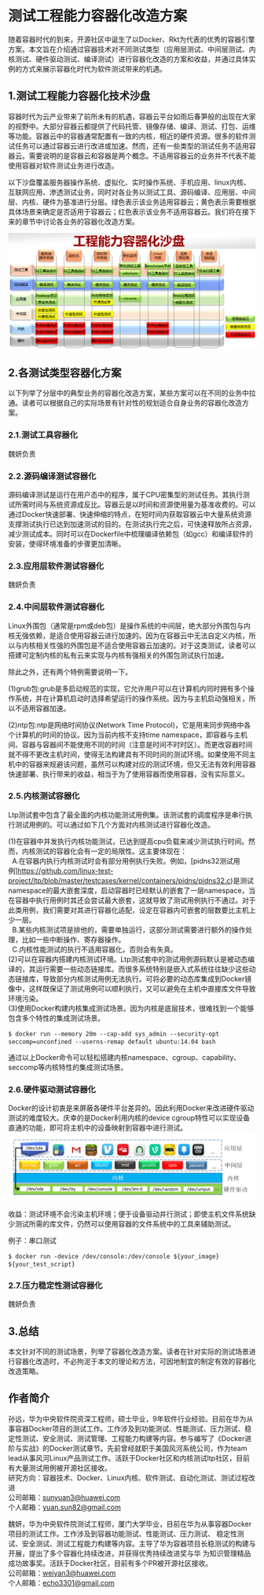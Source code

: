 # 测试工程能力容器化改造方案
随着容器时代的到来，开源社区中诞生了以Docker、Rkt为代表的优秀的容器引擎方案。本文旨在介绍通过容器技术对不同测试类型（应用层测试、中间层测试、内核测试、硬件驱动测试、编译测试）进行容器化改造的方案和收益，并通过具体实例的方式来展示容器化时代为软件测试带来的机遇。

## 1.测试工程能力容器化技术沙盘
容器时代为云产业带来了前所未有的机遇，容器云平台如雨后春笋般的出现在大家的视野中。大部分容器云都提供了代码托管、镜像存储、编译、测试、打包、运维等功能。容器云中的容器通常配置有一致的内核，相近的硬件资源。很多的软件测试任务可以通过容器云进行改进或加速。然而，还有一些类型的测试任务不适用容器云。需要说明的是容器云和容器是两个概念。不适用容器云的业务并不代表不能使用容器对软件测试业务进行改造。

以下沙盘覆盖服务器操作系统、虚拟化、实时操作系统、手机应用、linux内核、互联网应用、渗透测试业务，同时对各业务以测试工具、源码编译、应用层、中间层、内核、硬件为基准进行分层。绿色表示该业务适用容器云；黄色表示需要根据具体场景来确定是否适用于容器云；红色表示该业务不适用容器云。我们将在接下来的章节中讨论各业务的容器化改造方案。

![1](images/1.png "1_png")


## 2.各测试类型容器化方案
以下列举了分层中的典型业务的容器化改造方案，某些方案可以在不同的业务中拉通。读者可以根据自己的实际场景有针对性的规划适合自身业务的容器化改造方案。
### 2.1.测试工具容器化

魏妍负责

### 2.2.源码编译测试容器化
源码编译测试是运行在用户态中的程序，属于CPU密集型的测试任务。其执行测试所需时间与系统资源成反比。容器云是以时间和资源使用量为基准收费的。可以通过Docker快速部署、快速伸缩的特点，在短时间内获取容器云中大量系统资源支撑测试执行已达到加速测试的目的。在测试执行完之后，可快速释放所占资源，减少测试成本。同时可以在Dockerfile中梳理编译依赖包（如gcc）和编译软件的安装，使得环境准备的步骤更加清晰。
### 2.3.应用层软件测试容器化

魏妍负责

### 2.4.中间层软件测试容器化
Linux外围包（通常是rpm或deb包）是操作系统的中间层，绝大部分外围包与内核无强依赖，是适合使用容器云进行加速的。因为在容器云中无法自定义内核，所以与内核相关性强的外围包是不适合使用容器云加速的。对于这类测试，读者可以搭建可定制内核的私有云来实现与内核有强相关的外围包测试执行加速。

除此之外，还有两个特例需要说明一下。

(1)grub包:grub是多启动规范的实现，它允许用户可以在计算机内同时拥有多个操作系统，并在计算机启动时选择希望运行的操作系统。因为与主机启动强相关，所以不适用容器加速。

(2)ntp包:ntp是网络时间协议(Network Time Protocol)，它是用来同步网络中各个计算机的时间的协议。因为当前内核不支持time namespace，即容器与主机间、容器与容器间不能使用不同的时间（注意是时间不时时区）。而更改容器时间就不得不更改主机时间，使得无法构建具有不同时间的测试环境。如果使用不同主机中的容器来规避该问题，虽然可以构建对应的测试环境，但又无法有效利用容器快速部署、执行带来的收益，相当于为了使用容器而使用容器，没有实际意义。
### 2.5.内核测试容器化
Ltp测试套中包含了最全面的内核功能测试用例集。该测试套的调度程序是串行执行测试用例的。可以通过如下几个方面对内核测试进行容器化改造。

(1)在容器中并发执行内核功能测试，已达到提高cpu负载来减少测试执行时间。然而，内核测试的容器化会有一定的局限性。这主要体现在：<br>
    A.在容器内执行内核测试时会有部分用例执行失败。例如，[pidns32测试用例]https://github.com/linux-test-project/ltp/blob/master/testcases/kernel/containers/pidns/pidns32.c)是测试namespace的最大嵌套深度，启动容器时已经默认的嵌套了一层namespace，当在容器中执行用例时其还会尝试最大嵌套，这就导致了测试用例执行不通过。对于此类用例，我们需要对其进行容器化适配，设定在容器内可嵌套的层数要比主机上少一层。<br>
    B.某些内核测试项是排他的，需要单独运行，这部分测试需要进行额外的操作处理，比如一些中断操作、寄存器操作。<br>
    C.内核性能测试的执行不适用容器化，否则会有失真。<br>
(2)可以在容器内搭建内核测试环境。Ltp测试套中的测试用例源码默认是被动态编译的，其运行需要一些动态链接库。而很多系统特别是嵌入式系统往往缺少这些动态链接库，导致部分内核测试用例无法执行。可将必要的动态库集成到Docker镜像中，这样既保证了测试用例可以顺利执行，又可以避免在主机中直接库文件导致环境污染。<br>
(3)使用Docker构建内核集成测试场景。因为内核是底层技术，很难找到一个能够包含多个特性的集成测试场景。<br>

    $ docker run --memory 20m --cap-add sys_admin --security-opt seccomp=unconfined --userns-remap default ubuntu:14.04 bash

通过以上Docker命令可以轻松搭建内核namespace、cgroup、capability、seccomp等内核特性的集成测试场景。

### 2.6.硬件驱动测试容器化
Docker的设计初衷是来屏蔽各硬件平台差异的。因此利用Docker来改进硬件驱动测试的难度较大。庆幸的是Docker利用内核的device cgroup特性可以实现设备直通的功能，即可将主机中的设备映射到容器中进行测试。
![2](images/2.png "2_png")

收益：测试环境不会污染主机环境；便于设备驱动并行测试；即使主机文件系统缺少测试所需的库文件，仍然可以使用容器的文件系统中的工具来辅助测试。

例子：串口测试

    $ docker run -device /dev/console:/dev/console ${your_image} ${your_test_script}

### 2.7.压力稳定性测试容器化

魏妍负责

## 3.总结
本文针对不同的测试场景，列举了容器化改造方案。读者在针对实际的测试场景进行容器化改造时，不必拘泥于本文的理论和方法，可因地制宜的制定有效的容器化改造策略。

## 作者简介
孙远，华为中央软件院资深工程师，硕士毕业，9年软件行业经验。目前在华为从事容器Docker项目的测试工作。工作涉及到功能测试、性能测试、压力测试、稳定性测试、安全测试、测试管理、工程能力构建等内容。参与编写了《Docker进阶与实战》的Docker测试章节。先前曾经就职于美国风河系统公司，作为team lead从事风河Linux产品测试工作。活跃于Docker社区和内核测试ltp社区，目前有大量测试用例被开源社区接收。<br>
研究方向：容器技术、Docker、Linux内核、软件测试、自动化测试、测试过程改进<br>
公司邮箱：sunyuan3@huawei.com<br>
个人邮箱：yuan.sun82@gmail.com<br>

魏妍，华为中央软件院测试工程师，厦门大学毕业，目前在华为从事容器Docker项目的测试工作。工作涉及到容器功能测试、性能测试、压力测试、 稳定性测试、安全测试、测试工程能力构建等内容。主导了华为容器项目长稳测试的构建与开展，提出了多个容器化持续改进，并获得优秀持续改进奖与华 为知识管理精品成功故事奖。活跃于Docker社区，目前有多个PR被开源社区接收。<br>
公司邮箱：weiyan3@huawei.com<br>
个人邮箱：echo3301@gmail.com<br>

